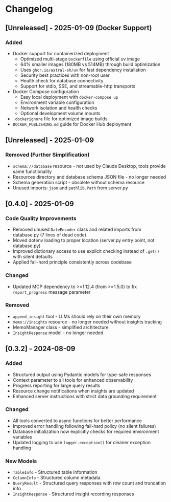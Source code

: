 # Changelog

## [Unreleased] - 2025-01-09 (Docker Support)

### Added
- Docker support for containerized deployment
  - Optimized multi-stage `Dockerfile` using official uv image
  - 64% smaller images (180MB vs 514MB) through build optimization
  - Uses `ghcr.io/astral-sh/uv` for fast dependency installation
  - Security best practices with non-root user
  - Health check for database connectivity
  - Support for stdio, SSE, and streamable-http transports
- Docker Compose configuration
  - Easy local deployment with `docker-compose up`
  - Environment variable configuration
  - Network isolation and health checks
  - Optional development volume mounts
- `.dockerignore` file for optimized image builds
- `DOCKER_PUBLISHING.md` guide for Docker Hub deployment

## [Unreleased] - 2025-01-09

### Removed (Further Simplification)
- `schema://database` resource - not used by Claude Desktop, tools provide same functionality
- Resources directory and database schema JSON file - no longer needed
- Schema generation script - obsolete without schema resource
- Unused imports: `json` and `pathlib.Path` from server.py

## [0.4.0] - 2025-01-09

### Code Quality Improvements
- Removed unused `DateEncoder` class and related imports from database.py (7 lines of dead code)
- Moved dotenv loading to proper location (server.py entry point, not database.py)
- Improved dictionary access to use explicit checking instead of `.get()` with silent defaults
- Applied fail-hard principle consistently across codebase

### Changed
- Updated MCP dependency to >=1.12.4 (from >=1.5.0) to fix `report_progress` message parameter

### Removed
- `append_insight` tool - LLMs should rely on their own memory
- `memo://insights` resource - no longer needed without insights tracking
- MemoManager class - simplified architecture
- `InsightResponse` model - no longer needed

## [0.3.2] - 2024-08-09

### Added
- Structured output using Pydantic models for type-safe responses
- Context parameter to all tools for enhanced observability
- Progress reporting for large query results
- Resource change notifications when insights are updated
- Enhanced server instructions with strict data grounding requirement

### Changed
- All tools converted to async functions for better performance
- Improved error handling following fail-hard policy (no silent failures)
- Database initialization now explicitly checks for required environment variables
- Updated logging to use `logger.exception()` for cleaner exception handling

### New Models
- `TableInfo` - Structured table information
- `ColumnInfo` - Structured column metadata  
- `QueryResult` - Structured query responses with row count and truncation info
- `InsightResponse` - Structured insight recording responses
